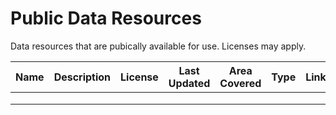 # Public Data Resources
Data resources that are pubically available for use. Licenses may apply. 

| Name 	| Description 	| License 	| Last Updated 	| Area Covered 	| Type 	| Links 	|
|------	|-------------	|---------	|:------------:	|--------------	|------	|-------	|
|      	|             	|         	|              	|              	|      	|       	|
|      	|             	|         	|              	|              	|      	|       	|
|      	|             	|         	|              	|              	|      	|       	|